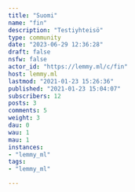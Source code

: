 ```yaml
---
title: "Suomi" 
name: "fin"
description: "Testiyhteisö"
type: community
date: "2023-06-29 12:36:28"
draft: false
nsfw: false
actor_id: "https://lemmy.ml/c/fin"
host: lemmy.ml
lastmod: "2021-01-23 15:26:36"
published: "2021-01-23 15:04:07"
subscribers: 12
posts: 3
comments: 5
weight: 3
dau: 0
wau: 1
mau: 1
instances:
- "lemmy_ml"
tags: 
- "lemmy_ml"

---
```


